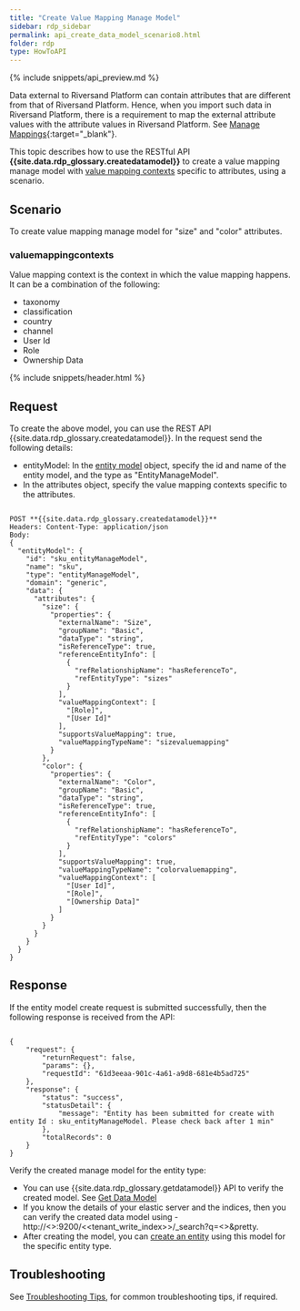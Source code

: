 ```yaml
---
title: "Create Value Mapping Manage Model"
sidebar: rdp_sidebar
permalink: api_create_data_model_scenario8.html
folder: rdp
type: HowToAPI
---
```


{% include snippets/api_preview.md %}

Data external to Riversand Platform can contain attributes that are different from that of Riversand Platform. Hence, when you import such data in Riversand Platform, there is a requirement to map the external attribute values with the attribute values in Riversand Platform. See [Manage Mappings](/{{site.data.rdp_links_version.APPU}}/dda_manage_context_mapping.html){:target="_blank"}. 

This topic describes how to use the RESTful API **{{site.data.rdp_glossary.createdatamodel}}** to create a value mapping manage model with [value mapping contexts](#valuemappingcontext) specific to attributes, using a scenario.

## Scenario

To create value mapping manage model for "size" and "color" attributes.

### valuemappingcontexts

Value mapping context is the context in which the value mapping happens. It can be a combination of the following:

  * taxonomy
  * classification
  * country
  * channel
  * User Id
  * Role
  * Ownership Data

{% include snippets/header.html %}

## Request

To create the above model, you can use the REST API {{site.data.rdp_glossary.createdatamodel}}. In the request send the following details:
  
* entityModel: In the [entity model](api_manage_model.html) object, specify the id and name of the entity model, and the type as "EntityManageModel". 
* In the attributes object, specify the value mapping contexts specific to the attributes. 

<pre><code>
POST **{{site.data.rdp_glossary.createdatamodel}}**
Headers: Content-Type: application/json
Body:
{
  "entityModel": {
    "id": "sku_entityManageModel",
    "name": "sku",
    "type": "entityManageModel",
    "domain": "generic",
    "data": {
      "attributes": {
        "size": {
          "properties": {
            "externalName": "Size",
            "groupName": "Basic",
            "dataType": "string",
            "isReferenceType": true,
            "referenceEntityInfo": [
              {
                "refRelationshipName": "hasReferenceTo",
                "refEntityType": "sizes"
              }
            ],
            "valueMappingContext": [
              "[Role]",
              "[User Id]"
            ],
            "supportsValueMapping": true,
            "valueMappingTypeName": "sizevaluemapping"
          }
        },
        "color": {
          "properties": {
            "externalName": "Color",
            "groupName": "Basic",
            "dataType": "string",
            "isReferenceType": true,
            "referenceEntityInfo": [
              {
                "refRelationshipName": "hasReferenceTo",
                "refEntityType": "colors"
              }
            ],
            "supportsValueMapping": true,
            "valueMappingTypeName": "colorvaluemapping",
            "valueMappingContext": [
              "[User Id]",
              "[Role]",
              "[Ownership Data]"
            ]
          }
        }
      }
    }
  }
}
</code></pre> 

## Response

If the entity model create request is submitted successfully, then the following response is received from the API:

<pre><code>
{
    "request": {
        "returnRequest": false,
        "params": {},
        "requestId": "61d3eeaa-901c-4a61-a9d8-681e4b5ad725"
    },
    "response": {
        "status": "success",
        "statusDetail": {
            "message": "Entity has been submitted for create with entity Id : sku_entityManageModel. Please check back after 1 min"
        },
        "totalRecords": 0
    }
}
</code></pre> 

Verify the created manage model for the entity type:
* You can use {{site.data.rdp_glossary.getdatamodel}} API to verify the created model. See [Get Data Model](api_get_data_model.html)
* If you know the details of your elastic server and the indices, then you can verify the created data model using - http://<<ESSERVER>>:9200/<<tenant_write_index>>/_search?q=<<EntityModelName>>&pretty.
* After creating the model, you can [create an entity](api_app_create_entity.html) using this model for the specific entity type.

## Troubleshooting

See [Troubleshooting Tips](api_troubleshooting_tips.html), for common troubleshooting tips, if required.